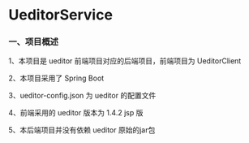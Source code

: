 # UeditorService

### 一、项目概述

1、本项目是 ueditor 前端项目对应的后端项目，前端项目为 UeditorClient

2、本项目采用了 Spring Boot

3、ueditor-config.json 为 ueditor 的配置文件

4、前端采用的 ueditor 版本为 1.4.2 jsp 版

5、本后端项目并没有依赖 ueditor 原始的jar包